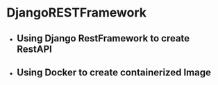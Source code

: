 # DjangoRESTFramework
  - ## Using Django RestFramework to create RestAPI
  - ## Using Docker to create containerized Image
